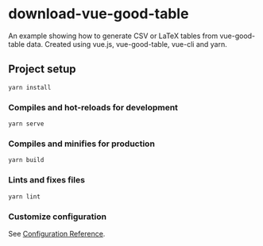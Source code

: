 # download-vue-good-table


An example showing how to generate CSV or LaTeX tables from vue-good-table data.
Created using vue.js, vue-good-table, vue-cli and yarn.


## Project setup
```
yarn install
```

### Compiles and hot-reloads for development
```
yarn serve
```

### Compiles and minifies for production
```
yarn build
```

### Lints and fixes files
```
yarn lint
```

### Customize configuration
See [Configuration Reference](https://cli.vuejs.org/config/).

